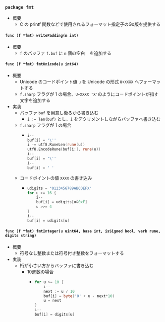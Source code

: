 ### `package fmt`

- 概要
    - C の printf 関数などで使用されるフォーマット指定子のGo版を提供する

#### `func (f *fmt) writePadding(n int)`

- 概要
    - `f` のバッファ `f.buf` に `n` 個の空白 ` ` を追加する

#### `func (f *fmt) fmtUnicode(u int64)`

- 概要
    - Unicode のコードポイント値 `u` を Unicode の形式 `U+XXXX` へフォーマットする
    - `f.sharp` フラグが 1 の場合、`U+XXXX 'X'`のようにコードポイントが指す文字を追加する
- 実装
    - バッファ `buf` を用意し後ろから書き込む
        - `i := len(buf)` とし、`i` をデクリメントしながらバッファへ書き込む
    - `f.sharp` フラグが 1 の場合
        - ```go
          i--
          buf[i] = '\''
          i -= utf8.RuneLen(rune(u))
          utf8.EncodeRune(buf[i:], rune(u))
          i--
          buf[i] = '\''
          i--
          buf[i] = ' '
          ```
    - コードポイントの値 `XXXX` の書き込み
        - ```go
          udigits = "0123456789ABCDEFX"
          for u >= 16 {
              i--
              buf[i] = udigits[u&0xF]
              u >>= 4
          }
          i--
          buf[i] = udigits[u]
          ```

#### `func (f *fmt) fmtInteger(u uint64, base int, isSigned bool, verb rune, digits string)`

- 概要
    - 符号なし整数または符号付き整数をフォーマットする
- 実装
    - 桁が小さい方からバッファに書き込む
        - 10進数の場合
            - ```go
              for u >= 10 {
                  i--
                  next := u / 10
                  buf[i] = byte('0' + u - next*10)
                  u = next
              }
              i--
              buf[i] = digits[u]
              ```

